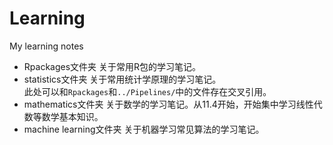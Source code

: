 # Learning
My learning notes

* Rpackages文件夹
  关于常用R包的学习笔记。
* statistics文件夹
  关于常用统计学原理的学习笔记。  
  此处可以和`Rpackages`和`../Pipelines/`中的文件存在交叉引用。
* mathematics文件夹
  关于数学的学习笔记。从11.4开始，开始集中学习线性代数等数学基本知识。
* machine learning文件夹
  关于机器学习常见算法的学习笔记。
  
